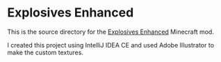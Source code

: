 # Explosives Enhanced

This is the source directory for the [Explosives Enhanced](https://modrinth.com/mod/explosives-enhanced) Minecraft mod.

I created this project using IntelliJ IDEA CE and used Adobe Illustrator to make the custom textures.